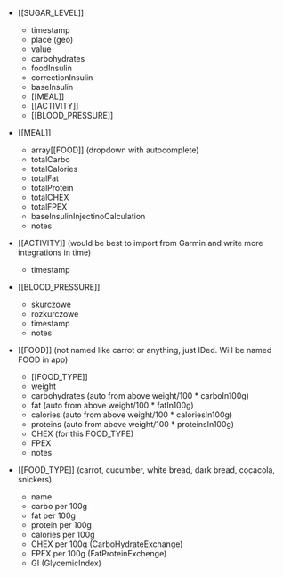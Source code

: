 - [[SUGAR_LEVEL]]
	- timestamp
	- place (geo)
	- value
	- carbohydrates
	- foodInsulin
	- correctionInsulin
	- baseInsulin
	- [[MEAL]]
	- [[ACTIVITY]]
	- [[BLOOD_PRESSURE]]

- [[MEAL]]
	- array[[FOOD]] (dropdown with autocomplete)
	- totalCarbo
	- totalCalories
	- totalFat
	- totalProtein
	- totalCHEX
	- totalFPEX
	- baseInsulinInjectinoCalculation
	- notes
	
- [[ACTIVITY]] (would be best to import from Garmin and write more integrations in time)
	- timestamp

- [[BLOOD_PRESSURE]]
	- skurczowe
	- rozkurczowe
	- timestamp
	- notes

- [[FOOD]] (not named like carrot or anything, just IDed. Will be named FOOD in app)
	- [[FOOD_TYPE]]
	- weight
	- carbohydrates (auto from above weight/100 * carboIn100g) 
	- fat (auto from above weight/100 * fatIn100g) 
	- calories (auto from above weight/100 * caloriesIn100g)
	- proteins (auto from above weight/100 * proteinsIn100g)
	- CHEX (for this FOOD_TYPE)
	- FPEX
	- notes

- [[FOOD_TYPE]] (carrot, cucumber, white bread, dark bread, cocacola, snickers)
	- name
	- carbo per 100g
	- fat per 100g
	- protein per 100g
	- calories per 100g
	- CHEX per 100g (CarboHydrateExchange)
	- FPEX per 100g (FatProteinExchenge)
	- GI (GlycemicIndex)


